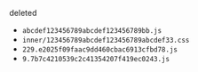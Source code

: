 deleted

- `abcdef123456789abcdef123456789bb.js`
- `inner/123456789abcdef123456789abcdef33.css`
- `229.e2025f09faac9dd460cbac6913cfbd78.js`
- `9.7b7c4210539c2c41354207f419ec0243.js`
